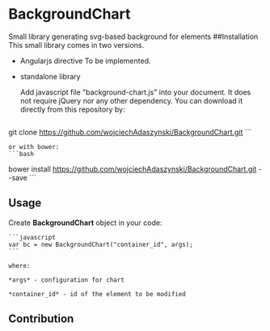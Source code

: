 # BackgroundChart
Small library generating svg-based background for elements
##Installation
This small library comes in two versions. 
* Angularjs directive
	To be implemented.
* standalone library

	Add javascript file "background-chart.js" into your document. It does not require jQuery nor any other dependency.
	You can download it directly from this repository by:
	```bash
git clone https://github.com/wojciechAdaszynski/BackgroundChart.git
	```

	or with bower: 
	```bash
bower install https://github.com/wojciechAdaszynski/BackgroundChart.git --save
	```
	

## Usage

Create **BackgroundChart** object in your code:

	```javascript
	var bc = new BackgroundChart("container_id", args);
	```

	where:

	*args* - configuration for chart

	*container_id* - id of the element to be modified

## Contribution